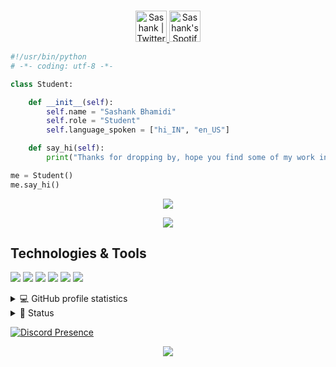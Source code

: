 <p align="center">
<br/>
<a href="https://twitter.com/Sashank_xP">
  <img alt="Sashank | Twitter" width="50px" src="https://user-images.githubusercontent.com/43545812/144034996-602b144a-16e1-41cc-99e7-c6040b20dcaf.png"/>
<a href="https://open.spotify.com/user/31vqatrwmz74iax3f4iubksmsubq">
  <img alt="Sashank's Spotify" width="50px" src="https://user-images.githubusercontent.com/43545812/144035120-1ad5169b-91c7-4078-bef9-6a82c733f373.png" />
</a>
<br>

</p>

```python
#!/usr/bin/python
# -*- coding: utf-8 -*-

class Student:

    def __init__(self):
        self.name = "Sashank Bhamidi"
        self.role = "Student"
        self.language_spoken = ["hi_IN", "en_US"]

    def say_hi(self):
        print("Thanks for dropping by, hope you find some of my work interesting.")

me = Student()
me.say_hi()
```

<p align="center">
  <a href="https://isashank.vercel.app/api/now-playing?open">
    <img src="https://isashank.vercel.app/api/now-playing">
  </a>
</p>

<p align="center">
  <img src="https://isashank.vercel.app/api/top-played">
</p>




## Technologies & Tools

![](https://img.shields.io/badge/OS-Linux-informational?style=flat&logo=linux&logoColor=white&color=6aa6f8)
![](https://img.shields.io/badge/Editor-VS_Code-informational?style=flat&logo=visual-studio-code&logoColor=white&color=6aa6f8)
![](https://img.shields.io/badge/Code-Python-informational?style=flat&logo=python&logoColor=white&color=6aa6f8)
![](https://img.shields.io/badge/Code-JavaScript-informational?style=flat&logo=javascript&logoColor=white&color=6aa6f8)
![](https://img.shields.io/badge/Tools-PostgreSQL-informational?style=flat&logo=postgresql&logoColor=white&color=6aa6f8)
![](https://img.shields.io/badge/Tools-Docker-informational?style=flat&logo=docker&logoColor=white&color=6aa6f8)

<details> 
  <summary>💻 GitHub profile statistics</summary>
  <br/>
    <img alt="iSashank's Github Stats" src="https://denvercoder1-github-readme-stats.vercel.app/api/?username=iSashank&show_icons=true&count_private=true&theme=react&hide_border=true&bg_color=1F222E&title_color=F85D7F&icon_color=F8D866" height="192px"/></a>
  <img alt="iSashank's Top Languages" src="https://github-readme-stats.vercel.app/api/top-langs/?username=iSashank&langs_count=8&layout=compact&theme=react&hide_border=true&bg_color=1F222E&title_color=F85D7F&icon_color=F8D866&hide=Jupyter%20Notebook" height="192px"/></a>
  <br/>
  <b>Note:</b> Top languages is only a metric of the languages my public code consists of and doesn't reflect experience or skill level.
</details>


<details> 
  <summary>📄 Status</summary>
    <br>
    <br>
    <a href="https://discord.com/users/295216225636581377"><img alt="Discord Status" src="https://discord.c99.nl/widget/theme-3/295216225636581377.png"></a>
    <br>
    <br>
</details>

[![Discord Presence](https://lanyard.cnrad.dev/api/295216225636581377)](https://discord.com/users/295216225636581377)

<p align="center">
  <img src="https://capsule-render.vercel.app/api?type=waving&color=gradient&height=60&section=footer"/>
</p>
